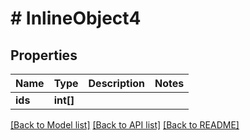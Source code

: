 # # InlineObject4

## Properties

Name | Type | Description | Notes
------------ | ------------- | ------------- | -------------
**ids** | **int[]** |  | 

[[Back to Model list]](../../README.md#documentation-for-models) [[Back to API list]](../../README.md#documentation-for-api-endpoints) [[Back to README]](../../README.md)



